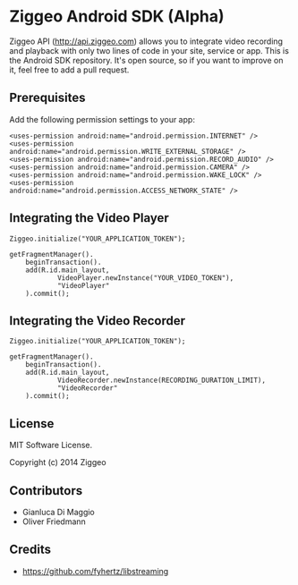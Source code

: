 Ziggeo Android SDK (Alpha)
==========================

Ziggeo API (http://api.ziggeo.com) allows you to integrate video recording and playback with only
two lines of code in your site, service or app. This is the Android SDK repository. It's open source,
so if you want to improve on it, feel free to add a pull request.


## Prerequisites

Add the following permission settings to your app:

```
<uses-permission android:name="android.permission.INTERNET" />
<uses-permission android:name="android.permission.WRITE_EXTERNAL_STORAGE" />
<uses-permission android:name="android.permission.RECORD_AUDIO" />
<uses-permission android:name="android.permission.CAMERA" />
<uses-permission android:name="android.permission.WAKE_LOCK" />
<uses-permission android:name="android.permission.ACCESS_NETWORK_STATE" />
```

## Integrating the Video Player

```
Ziggeo.initialize("YOUR_APPLICATION_TOKEN");

getFragmentManager().
	beginTransaction().
	add(R.id.main_layout,
			VideoPlayer.newInstance("YOUR_VIDEO_TOKEN"),
			"VideoPlayer"
	).commit();
```


## Integrating the Video Recorder

```
Ziggeo.initialize("YOUR_APPLICATION_TOKEN");

getFragmentManager().
	beginTransaction().
	add(R.id.main_layout,
			VideoRecorder.newInstance(RECORDING_DURATION_LIMIT),
			"VideoRecorder"
	).commit();
```


## License
MIT Software License.

Copyright (c) 2014 Ziggeo


## Contributors
- Gianluca Di Maggio 
- Oliver Friedmann 


## Credits
- https://github.com/fyhertz/libstreaming
